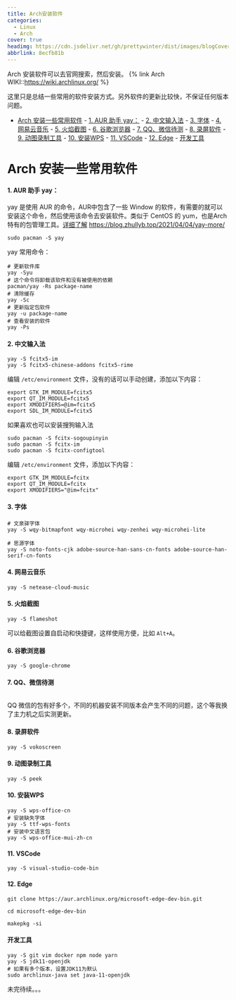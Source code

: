 ```yaml
---
title: Arch安装软件
categories:
  - Linux
  - Arch
cover: true
headimg: https://cdn.jsdelivr.net/gh/prettywinter/dist/images/blogCover/arch.jpeg
abbrlink: 8ecfb81b
---
```


Arch 安装软件可以去官网搜索，然后安装。
{% link Arch WIKI::https://wiki.archlinux.org/ %}

这里只是总结一些常用的软件安装方式。另外软件的更新比较快，不保证任何版本问题。

<!-- more -->

<!-- @import "[TOC]" {cmd="toc" depthFrom=2 depthTo=6 orderedList=true} -->

<!-- code_chunk_output -->

- [Arch 安装一些常用软件](#arch-安装一些常用软件)
      - [1. AUR 助手 yay：](#1-aur-助手-yay)
      - [2. 中文输入法](#2-中文输入法)
      - [3. 字体](#3-字体)
      - [4. 网易云音乐](#4-网易云音乐)
      - [5. 火焰截图](#5-火焰截图)
      - [6. 谷歌浏览器](#6-谷歌浏览器)
      - [7. QQ、微信待测](#7-qq微信待测)
      - [8. 录屏软件](#8-录屏软件)
      - [9. 动图录制工具](#9-动图录制工具)
      - [10. 安装WPS](#10-安装wps)
      - [11. VSCode](#11-vscode)
      - [12. Edge](#12-edge)
      - [开发工具](#开发工具)

<!-- /code_chunk_output -->

# Arch 安装一些常用软件

#### 1. AUR 助手 yay：
yay 是使用 AUR 的命令，AUR中包含了一些 Window 的软件，有需要的就可以安装这个命令，然后使用该命令去安装软件。类似于 CentOS 的 yum，也是Arch特有的包管理工具。[详细了解](https://zhuanlan.zhihu.com/p/363666022) https://blog.zhullyb.top/2021/04/04/yay-more/
```bash{.line-numbers}
sudo pacman -S yay
```
yay 常用命令：
```bash{.line-numbers}
# 更新软件库
yay -Syu
# 这个命令将卸载该软件和没有被使用的依赖
pacman/yay -Rs package-name
# 清除缓存
yay -Sc
# 更新指定包软件
yay -u package-name
# 查看安装的软件
yay -Ps
```

#### 2. 中文输入法
```bash{.line-numbers}
yay -S fcitx5-im 
yay -S fcitx5-chinese-addons fcitx5-rime
```
编辑 `/etc/environment` 文件，没有的话可以手动创建，添加以下内容：
```bash{.line-numbers}
export GTK_IM_MODULE=fcitx5
export QT_IM_MODULE=fcitx5
export XMODIFIERS=@im=fcitx5
export SDL_IM_MODULE=fcitx5
```

如果喜欢也可以安装搜狗输入法
```bash{.line-numbers}
sudo pacman -S fcitx-sogoupinyin
sudo pacman -S fcitx-im
sudo pacman -S fcitx-configtool
```
编辑 `/etc/environment` 文件，添加以下内容：
```bash{.line-numbers}
export GTK_IM_MODULE=fcitx
export QT_IM_MODULE=fcitx
export XMODIFIERS="@im=fcitx"
```

#### 3. 字体
```bash{.line-numbers}
# 文泉驿字体
yay -S wqy-bitmapfont wqy-microhei wqy-zenhei wqy-microhei-lite

# 思源字体
yay -S noto-fonts-cjk adobe-source-han-sans-cn-fonts adobe-source-han-serif-cn-fonts
```

#### 4. 网易云音乐
```bash{.line-numbers}
yay -S netease-cloud-music
```

#### 5. 火焰截图
```bash{.line-numbers}
yay -S flameshot
```
可以给截图设置自启动和快捷键，这样使用方便，比如 `Alt+A`。

#### 6. 谷歌浏览器
```bash{.line-numbers}
yay -S google-chrome
```

#### 7. QQ、微信待测
```bash{.line-numbers}
```
QQ 微信的包有好多个，不同的机器安装不同版本会产生不同的问题，这个等我换了主力机之后实测更新。

#### 8. 录屏软件
```bash{.line-numbers}
yay -S vokoscreen
```

#### 9. 动图录制工具
```bash{.line-numbers}
yay -S peek
```

#### 10. 安装WPS
```bash{.line-numbers}
yay -S wps-office-cn
# 安装缺失字体
yay -S ttf-wps-fonts
# 安装中文语言包
yay -S wps-office-mui-zh-cn
```

#### 11. VSCode
```bash{.line-numbers}
yay -S visual-studio-code-bin
```

#### 12. Edge
```bash{.line-numbers}
git clone https://aur.archlinux.org/microsoft-edge-dev-bin.git

cd microsoft-edge-dev-bin

makepkg -si
```

#### 开发工具
```bash{.line-numbers}
yay -S git vim docker npm node yarn
yay -S jdk11-openjdk
# 如果有多个版本，设置JDK11为默认
sudo archlinux-java set java-11-openjdk
```

未完待续。。。
